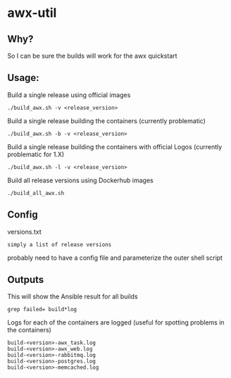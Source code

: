 # awx-util

## Why?
So I can be sure the builds will work for the awx quickstart

## Usage:
Build a single release using official images
```
./build_awx.sh -v <release_version>
```
Build a single release building the containers (currently problematic)
```
./build_awx.sh -b -v <release_version>
```
Build a single release building the containers with official Logos (currently problematic for 1.X)
```
./build_awx.sh -l -v <release_version>
```
Build all release versions using Dockerhub images
```
./build_all_awx.sh 
```
## Config
versions.txt
```
simply a list of release versions
```
probably need to have a config file and parameterize the outer shell script

## Outputs
This will show the Ansible result for all builds
```
grep failed= build*log
```
Logs for each of the containers are logged (useful for spotting problems in the containers)
```
build-<version>-awx_task.log
build-<version>-awx_web.log
build-<version>-rabbitmq.log
build-<version>-postgres.log
build-<version>-memcached.log
```
